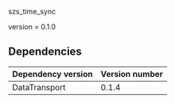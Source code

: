 szs_time_sync

version = 0.1.0


## Dependencies
| Dependency version | Version number |
|---|---|
|DataTransport|0.1.4|